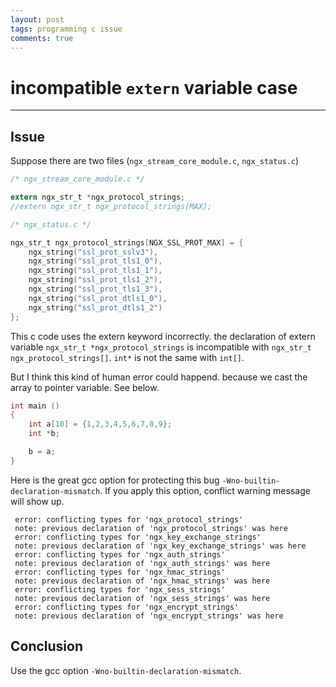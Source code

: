 ```yaml
---
layout: post
tags: programming c issue
comments: true
---
```


# incompatible `extern` variable case

---

## Issue

Suppose there are two files (`ngx_stream_core_module.c`, `ngx_status.c`)

```c
/* ngx_stream_core_module.c */

extern ngx_str_t *ngx_protocol_strings;
//extern ngx_str_t ngx_protocol_strings[MAX];
```

```c
/* ngx_status.c */

ngx_str_t ngx_protocol_strings[NGX_SSL_PROT_MAX] = {
    ngx_string("ssl_prot_sslv3"),
    ngx_string("ssl_prot_tls1_0"),
    ngx_string("ssl_prot_tls1_1"),
    ngx_string("ssl_prot_tls1_2"),
    ngx_string("ssl_prot_tls1_3"),
    ngx_string("ssl_prot_dtls1_0"),
    ngx_string("ssl_prot_dtls1_2")
};  
```

This c code uses the extern keyword incorrectly. the declaration of extern variable
`ngx_str_t *ngx_protocol_strings` is incompatible with `ngx_str_t ngx_protocol_strings[]`.
`int*` is not the same with `int[]`.


But I think this kind of human error could happend. because we cast the array to pointer variable. See below.

```c
int main ()
{
    int a[10] = {1,2,3,4,5,6,7,8,9};
    int *b;

    b = a;
}
```

Here is the great gcc option for protecting this bug `-Wno-builtin-declaration-mismatch`.
If you apply this option, conflict warning message will show up.

```
 error: conflicting types for 'ngx_protocol_strings'
 note: previous declaration of 'ngx_protocol_strings' was here
 error: conflicting types for 'ngx_key_exchange_strings'
 note: previous declaration of 'ngx_key_exchange_strings' was here
 error: conflicting types for 'ngx_auth_strings'
 note: previous declaration of 'ngx_auth_strings' was here
 error: conflicting types for 'ngx_hmac_strings'
 note: previous declaration of 'ngx_hmac_strings' was here
 error: conflicting types for 'ngx_sess_strings'
 note: previous declaration of 'ngx_sess_strings' was here
 error: conflicting types for 'ngx_encrypt_strings'
 note: previous declaration of 'ngx_encrypt_strings' was here
```

## Conclusion

Use the gcc option `-Wno-builtin-declaration-mismatch`.
